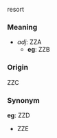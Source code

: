resort
### Meaning
+ _adj_: ZZA
    + __eg__: ZZB

### Origin

ZZC

### Synonym

__eg__: ZZD

+ ZZE



